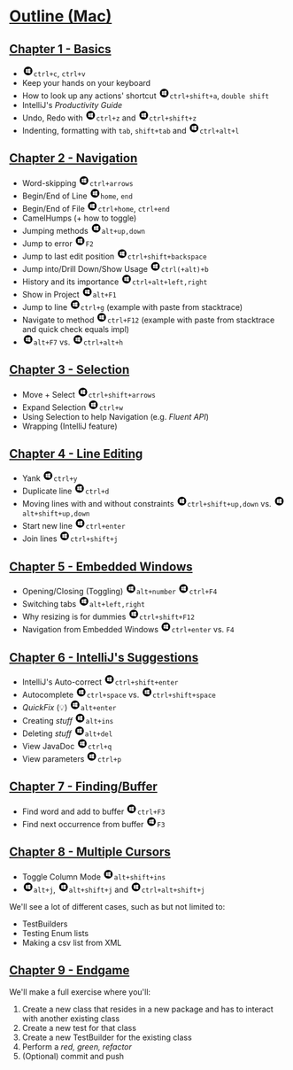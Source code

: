 # [Outline (Mac)](outline.md)

## [Chapter 1 - Basics](chapter1.md)
* ![Windows](../icons/glyph-windows-20.png)`ctrl+c`, `ctrl+v`
* Keep your hands on your keyboard
* How to look up any actions' shortcut ![Windows](icons/glyph-windows-20.png)`ctrl+shift+a`, `double shift`
* IntelliJ's _Productivity Guide_
* Undo, Redo with ![Windows](icons/glyph-windows-20.png)`ctrl+z` and ![Windows](icons/glyph-windows-20.png)`ctrl+shift+z`
* Indenting, formatting with `tab`, `shift+tab` and ![Windows](icons/glyph-windows-20.png)`ctrl+alt+l`

## [Chapter 2 - Navigation](chapter2.md)
* Word-skipping ![Windows](icons/glyph-windows-20.png)`ctrl+arrows`
* Begin/End of Line ![Windows](icons/glyph-windows-20.png)`home`, `end`
* Begin/End of File ![Windows](icons/glyph-windows-20.png)`ctrl+home`, `ctrl+end`
* CamelHumps (+ how to toggle)
* Jumping methods ![Windows](icons/glyph-windows-20.png)`alt+up,down`
* Jump to error ![Windows](icons/glyph-windows-20.png)`F2`
* Jump to last edit position ![Windows](icons/glyph-windows-20.png)`ctrl+shift+backspace`
* Jump into/Drill Down/Show Usage ![Windows](icons/glyph-windows-20.png)`ctrl(+alt)+b`
* History and its importance ![Windows](icons/glyph-windows-20.png)`ctrl+alt+left,right`
* Show in Project ![Windows](icons/glyph-windows-20.png)`alt+F1`
* Jump to line ![Windows](icons/glyph-windows-20.png)`ctrl+g` (example with paste from stacktrace)
* Navigate to method ![Windows](icons/glyph-windows-20.png)`ctrl+F12` (example with paste from stacktrace and quick check equals impl)
* ![Windows](icons/glyph-windows-20.png)`alt+F7` vs. ![Windows](icons/glyph-windows-20.png)`ctrl+alt+h`

## [Chapter 3 - Selection](chapter3.md)
* Move + Select ![Windows](icons/glyph-windows-20.png)`ctrl+shift+arrows`
* Expand Selection ![Windows](icons/glyph-windows-20.png)`ctrl+w`
* Using Selection to help Navigation (e.g. _Fluent API_)
* Wrapping (IntelliJ feature)

## [Chapter 4 - Line Editing](chapter4.md)
* Yank ![Windows](icons/glyph-windows-20.png)`ctrl+y`
* Duplicate line ![Windows](icons/glyph-windows-20.png)`ctrl+d`
* Moving lines with and without constraints ![Windows](icons/glyph-windows-20.png)`ctrl+shift+up,down` vs. ![Windows](icons/glyph-windows-20.png)`alt+shift+up,down`
* Start new line ![Windows](icons/glyph-windows-20.png)`ctrl+enter`
* Join lines ![Windows](icons/glyph-windows-20.png)`ctrl+shift+j`

## [Chapter 5 - Embedded Windows](chapter5.md)
* Opening/Closing (Toggling) ![Windows](icons/glyph-windows-20.png)`alt+number` ![Windows](icons/glyph-windows-20.png)`ctrl+F4`
* Switching tabs ![Windows](icons/glyph-windows-20.png)`alt+left,right`
* Why resizing is for dummies ![Windows](icons/glyph-windows-20.png)`ctrl+shift+F12`
* Navigation from Embedded Windows ![Windows](icons/glyph-windows-20.png)`ctrl+enter` vs. `F4`

## [Chapter 6 - IntelliJ's Suggestions](chapter6.md)
* IntelliJ's Auto-correct ![Windows](icons/glyph-windows-20.png)`ctrl+shift+enter`
* Autocomplete ![Windows](icons/glyph-windows-20.png)`ctrl+space` vs. ![Windows](icons/glyph-windows-20.png)`ctrl+shift+space`
* _QuickFix_ (:bulb:) ![Windows](icons/glyph-windows-20.png)`alt+enter`
* Creating _stuff_ ![Windows](icons/glyph-windows-20.png)`alt+ins`
* Deleting _stuff_ ![Windows](icons/glyph-windows-20.png)`alt+del`
* View JavaDoc ![Windows](icons/glyph-windows-20.png)`ctrl+q`
* View parameters ![Windows](icons/glyph-windows-20.png)`ctrl+p`

## [Chapter 7 - Finding/Buffer](chapter7.md)
* Find word and add to buffer ![Windows](icons/glyph-windows-20.png)`ctrl+F3`
* Find next occurrence from buffer ![Windows](icons/glyph-windows-20.png)`F3`

## [Chapter 8 - Multiple Cursors](chapter8.md)
* Toggle Column Mode ![Windows](icons/glyph-windows-20.png)`alt+shift+ins`
* ![Windows](icons/glyph-windows-20.png)`alt+j`, ![Windows](icons/glyph-windows-20.png)`alt+shift+j` and ![Windows](icons/glyph-windows-20.png)`ctrl+alt+shift+j`

We'll see a lot of different cases, such as but not limited to:
* TestBuilders
* Testing Enum lists
* Making a csv list from XML

## [Chapter 9 - Endgame](chapter9.md)
We'll make a full exercise where you'll:

1. Create a new class that resides in a new package and has to interact with another existing class
2. Create a new test for that class
3. Create a new TestBuilder for the existing class
4. Perform a _red, green, refactor_
5. (Optional) commit and push